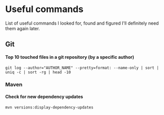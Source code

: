 # Useful commands

List of useful commands I looked for, found and figured I'll definitely need them again later.

## Git


#### Top 10 touched files in a git repository (by a specific author)

```
git log --author="AUTHOR_NAME" --pretty=format: --name-only | sort | uniq -c | sort -rg | head -10
```

### Maven

#### Check for new dependency updates

```
mvn versions:display-dependency-updates  
```
